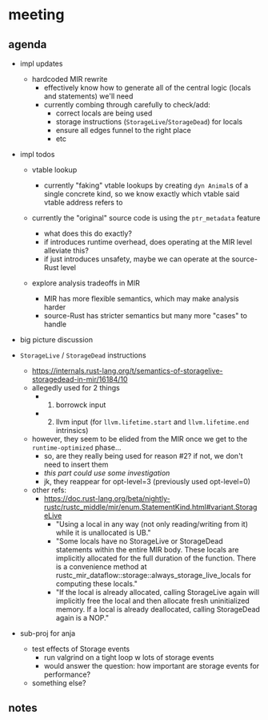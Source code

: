 # meeting

## agenda

- impl updates
    - hardcoded MIR rewrite
        - effectively know how to generate all of the central logic (locals and 
          statements) we'll need
        - currently combing through carefully to check/add:
            - correct locals are being used
            - storage instructions (`StorageLive`/`StorageDead`) for locals
            - ensure all edges funnel to the right place
            - etc

- impl todos
    - vtable lookup
        - currently "faking" vtable lookups by creating `dyn Animal`s of a
          single concrete kind, so we know exactly which vtable said vtable 
          address refers to

    - currently the "original" source code is using the `ptr_metadata` feature
        - what does this do exactly?
        - if introduces runtime overhead, does operating at the MIR level alleviate this?
        - if just introduces unsafety, maybe we can operate at the source-Rust level

    - explore analysis tradeoffs in MIR
        - MIR has more flexible semantics, which may make analysis harder
        - source-Rust has stricter semantics but many more "cases" to handle

- big picture discussion

- `StorageLive` / `StorageDead` instructions
    - https://internals.rust-lang.org/t/semantics-of-storagelive-storagedead-in-mir/16184/10
    - allegedly used for 2 things
        - 1. borrowck input
        - 2. llvm input (for `llvm.lifetime.start` and `llvm.lifetime.end`
             intrinsics)
    - however, they seem to be elided from the MIR once we get to the
      `runtime-optimized` phase...
        - so, are they really being used for reason #2? if not, we don't need to
          insert them
        - *this part could use some investigation*
        - jk, they reappear for opt-level=3 (previously used opt-level=0)
    - other refs:
        - https://doc.rust-lang.org/beta/nightly-rustc/rustc_middle/mir/enum.StatementKind.html#variant.StorageLive
            - "Using a local in any way (not only reading/writing from it) while
              it is unallocated is UB."
            - "Some locals have no StorageLive or StorageDead statements within
              the entire MIR body. These locals are implicitly allocated for the
              full duration of the function. There is a convenience method at
              rustc_mir_dataflow::storage::always_storage_live_locals for
              computing these locals."
            - "If the local is already allocated, calling StorageLive again will
              implicitly free the local and then allocate fresh uninitialized
              memory. If a local is already deallocated, calling StorageDead
              again is a NOP."

- sub-proj for anja
    - test effects of Storage events
        - run valgrind on a tight loop w lots of storage events
        - would answer the question: how important are storage events for
          performance?
    - something else?

## notes



